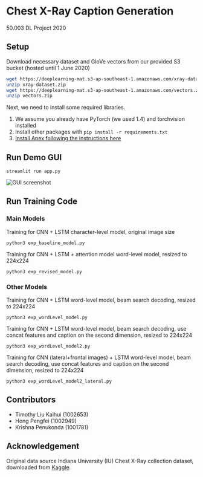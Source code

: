 # Chest X-Ray Caption Generation

50.003 DL Project 2020

## Setup

Download necessary dataset and GloVe vectors from our provided S3 bucket (hosted until 1 June 2020)

```bash
wget https://deeplearning-mat.s3-ap-southeast-1.amazonaws.com/xray-dataset.zip
unzip xray-dataset.zip
wget https://deeplearning-mat.s3-ap-southeast-1.amazonaws.com/vectors.zip
unzip vectors.zip
```

Next, we need to install some required libraries.

1. We assume you already have PyTorch (we used 1.4) and torchvision installed
2. Install other packages with `pip install -r requirements.txt`
3. [Install Apex following the instructions here](https://github.com/NVIDIA/apex#quick-start)

## Run Demo GUI

```shell
streamlit run app.py
```

![GUI screenshot](images/app.png)

## Run Training Code

### Main Models

Training for CNN + LSTM character-level model, original image size

```shell
python3 exp_baseline_model.py
```

Training for CNN + LSTM + attention model word-level model, resized to 224x224

```shell
python3 exp_revised_model.py
```

### Other Models

Training for CNN + LSTM word-level model, beam search decoding, resized to 224x224

```shell
python3 exp_wordLevel_model.py
```

Training for CNN + LSTM word-level model, beam search decoding, use concat features and caption on the second dimension, resized to 224x224

```shell
python3 exp_wordLevel_model2.py
```

Training for CNN (lateral+frontal images) + LSTM word-level model, beam search decoding, use concat features and caption on the second dimension, resized to 224x224

```shell
python3 exp_wordLevel_model2_lateral.py
```

## Contributors

* Timothy Liu Kaihui (1002653)
* Hong Pengfei (1002949)
* Krishna Penukonda (1001781)

## Acknowledgement

Original data source Indiana University (IU) Chest X-Ray collection dataset, downloaded from [Kaggle](https://www.kaggle.com/raddar/chest-xrays-indiana-university/data#).

